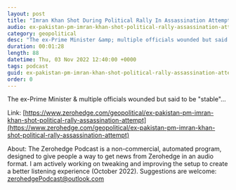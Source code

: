 ```yaml
---
layout: post
title: "Imran Khan Shot During Political Rally In Assassination Attempt"
audio: ex-pakistan-pm-imran-khan-shot-political-rally-assassination-attempt-0
category: geopolitical
desc: "The ex-Prime Minister &amp; multiple officials wounded but said to be &quot;stable&quot;..."
duration: 00:01:28
length: 88
datetime: Thu, 03 Nov 2022 12:40:00 +0000
tags: podcast
guid: ex-pakistan-pm-imran-khan-shot-political-rally-assassination-attempt-0
order: 0
---
```

The ex-Prime Minister &amp; multiple officials wounded but said to be &quot;stable&quot;...

Link: [https://www.zerohedge.com/geopolitical/ex-pakistan-pm-imran-khan-shot-political-rally-assassination-attempt](https://www.zerohedge.com/geopolitical/ex-pakistan-pm-imran-khan-shot-political-rally-assassination-attempt)

About: The Zerohedge Podcast is a non-commercial, automated program, designed to give people a way to get news from Zerohedge in an audio format.  I am actively working on tweaking and improving the setup to create a better listening experience (October 2022).  Suggestions are welcome: [zerohedgePodcast@outlook.com](mailto:zerohedgePodcast@outlook.com)